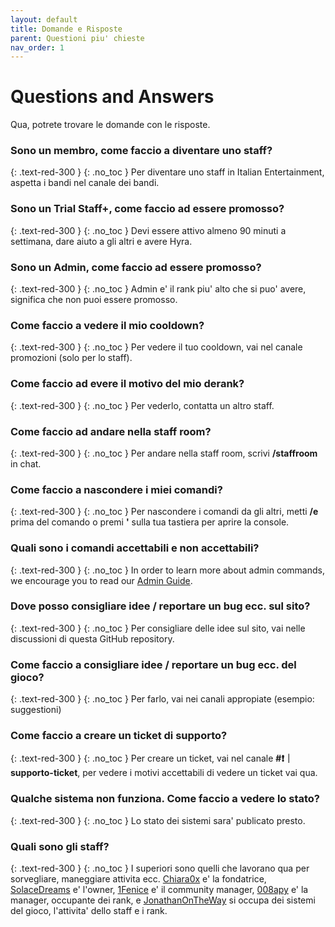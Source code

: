 ```yaml
---
layout: default
title: Domande e Risposte
parent: Questioni piu' chieste
nav_order: 1
---
```


# Questions and Answers

Qua, potrete trovare le domande con le risposte.

### Sono un membro, come faccio a diventare uno staff?
{: .text-red-300 }
{: .no_toc }
Per diventare uno staff in Italian Entertainment, aspetta i bandi nel canale dei bandi.

### Sono un Trial Staff+, come faccio ad essere promosso?
{: .text-red-300 }
{: .no_toc }
Devi essere attivo almeno 90 minuti a settimana, dare aiuto a gli altri e avere Hyra.


### Sono un Admin, come faccio ad essere promosso?
{: .text-red-300 }
{: .no_toc }
Admin e' il rank piu' alto che si puo' avere, significa che non puoi essere promosso.

### Come faccio a vedere il mio cooldown?
{: .text-red-300 }
{: .no_toc }
Per vedere il tuo cooldown, vai nel canale promozioni (solo per lo staff).


### Come faccio ad evere il motivo del mio derank?
{: .text-red-300 }
{: .no_toc }
Per vederlo, contatta un altro staff.


### Come faccio ad andare nella staff room?
{: .text-red-300 }
{: .no_toc }
Per andare nella staff room, scrivi **/staffroom** in chat.

### Come faccio a nascondere i miei comandi?
{: .text-red-300 }
{: .no_toc }
Per nascondere i comandi da gli altri, metti **/e** prima del comando o premi **'** sulla tua tastiera per aprire la console.

### Quali sono i comandi accettabili e non accettabili?
{: .text-red-300 }
{: .no_toc }
In order to learn more about admin commands, we encourage you to read our [Admin Guide](https://support.bloxstreet.store/guides/admin-guide.html).


### Dove posso consigliare idee / reportare un bug ecc. sul sito?
{: .text-red-300 }
{: .no_toc }
Per consigliare delle idee sul sito, vai nelle discussioni di questa GitHub repository.

### Come faccio a consigliare idee / reportare un bug ecc. del gioco?
{: .text-red-300 }
{: .no_toc }
Per farlo, vai nei canali appropiate (esempio: suggestioni)

### Come faccio a creare un ticket di supporto?
{: .text-red-300 }
{: .no_toc }
Per creare un ticket, vai nel canale **#❗｜supporto-ticket**, per vedere i motivi accettabili di vedere un ticket vai qua.

### Qualche sistema non funziona. Come faccio a vedere lo stato?
{: .text-red-300 }
{: .no_toc }
Lo stato dei sistemi sara' publicato presto.


### Quali sono gli staff?  
{: .text-red-300 }
{: .no_toc }
I superiori sono quelli che lavorano qua per sorvegliare, maneggiare attivita ecc. [Chiara0x](https://www.roblox.com/users/1811562434/profile) e' la fondatrice, [SolaceDreams](https://www.roblox.com/users/1937756709/profile) e' l'owner, [1Fenice](https://www.roblox.com/users/10912269/profile) e' il community manager, [008apy](https://www.roblox.com/users/1398341828/profile) e' la manager, occupante dei rank, e [JonathanOnTheWay](https://www.roblox.com/users/3284442274/profile) si occupa dei sistemi del gioco, l'attivita' dello staff e i rank.



